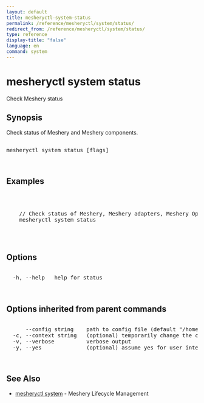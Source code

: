 ```yaml
---
layout: default
title: mesheryctl-system-status
permalink: /reference/mesheryctl/system/status/
redirect_from: /reference/mesheryctl/system/status/
type: reference
display-title: "false"
language: en
command: system
---
```


# mesheryctl system status

Check Meshery status

## Synopsis

Check status of Meshery and Meshery components.

<pre class='codeblock-pre'>
<div class='codeblock'>
mesheryctl system status [flags]

</div>
</pre> 

## Examples

<pre class='codeblock-pre'>
<div class='codeblock'>


	// Check status of Meshery, Meshery adapters, Meshery Operator and its controllers.
	mesheryctl system status 
	

</div>
</pre> 

## Options

<pre class='codeblock-pre'>
<div class='codeblock'>
  -h, --help   help for status

</div>
</pre>

## Options inherited from parent commands

<pre class='codeblock-pre'>
<div class='codeblock'>
      --config string    path to config file (default "/home/admin-pc/.meshery/config.yaml")
  -c, --context string   (optional) temporarily change the current context.
  -v, --verbose          verbose output
  -y, --yes              (optional) assume yes for user interactive prompts.

</div>
</pre>

## See Also

* [mesheryctl system](system/)	 - Meshery Lifecycle Management

